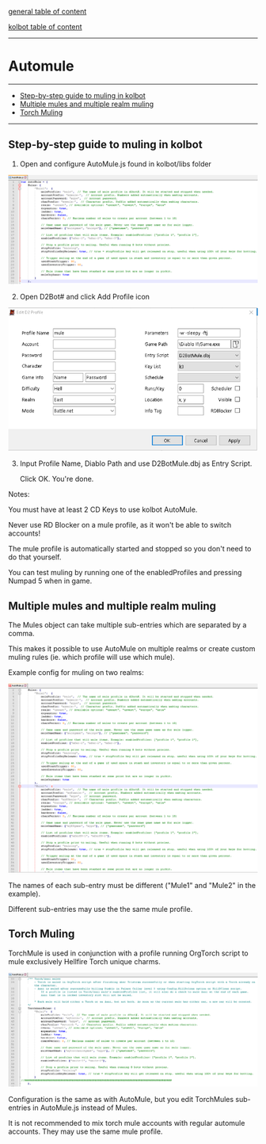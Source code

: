 [general table of content](https://github.com/blizzhackers/documentation/#diablo-2-botting-system)

[kolbot table of content](https://github.com/blizzhackers/documentation/tree/master/kolbot/#kolbot)

---

# Automule

---

* [Step-by-step guide to muling in kolbot](#step-by-step-guide-to-muling-in-kolbot)
* [Multiple mules and multiple realm muling](#multiple-mules-and-multiple-realm-muling)
* [Torch Muling](#torch-muling)

---

## Step-by-step guide to muling in kolbot

1. Open and configure AutoMule.js found in kolbot/libs folder 

![automule1](assets/kolbot-automule1.png)

2. Open D2Bot# and click Add Profile icon

![automule2](assets/kolbot-automule2.png)

3. Input Profile Name, Diablo Path and use D2BotMule.dbj as Entry Script.

	Click OK. You're done.

Notes:

You must have at least 2 CD Keys to use kolbot AutoMule.

Never use RD Blocker on a mule profile, as it won't be able to switch accounts!

The mule profile is automatically started and stopped so you don't need to do that yourself.

You can test muling by running one of the enabledProfiles and pressing Numpad 5 when in game.


## Multiple mules and multiple realm muling

The Mules object can take multiple sub-entries which are separated by a comma.

This makes it possible to use AutoMule on multiple realms or create custom muling rules (ie. which profile will use which mule).

Example config for muling on two realms: 

![automule3](assets/kolbot-automule3.png)

The names of each sub-entry must be different ("Mule1" and "Mule2" in the example).

Different sub-entries may use the the same mule profile.


## Torch Muling

TorchMule is used in conjunction with a profile running OrgTorch script to mule exclusively Hellfire Torch unique charms.

![automule4](assets/kolbot-automule4.png)

Configuration is the same as with AutoMule, but you edit TorchMules sub-entries in AutoMule.js instead of Mules.

It is not recommended to mix torch mule accounts with regular automule accounts. They may use the same mule profile.
